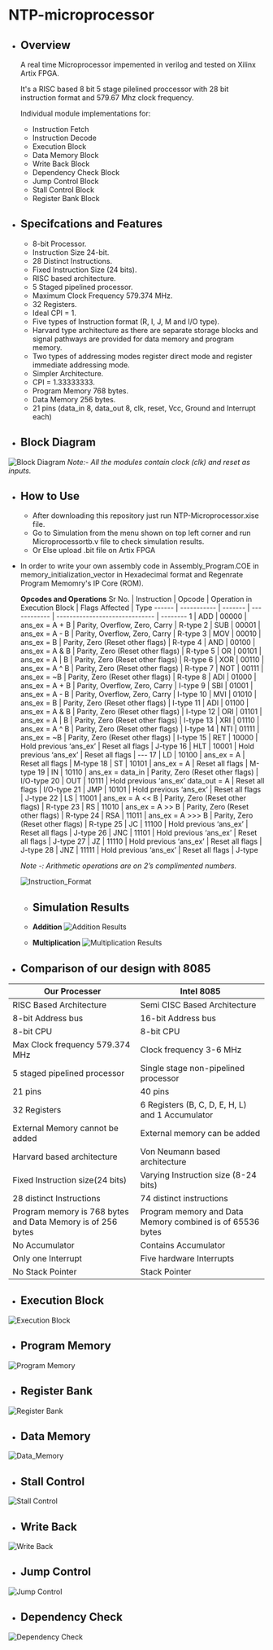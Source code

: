 # NTP-microprocessor



* ## Overview
  
  A real time Microprocessor impemented in verilog and tested on Xilinx Artix FPGA.
  
  It's a RISC based 8 bit 5 stage pilelined proccessor with 28 bit instruction format and 579.67 Mhz clock frequency.
  
  Individual module implementations for:
  * Instruction Fetch
  * Instruction Decode
  * Execution Block
  * Data Memory Block
  * Write Back Block
  * Dependency Check Block
  * Jump Control Block
  * Stall Control Block
  * Register Bank Block

* ## Specifcations and Features

  * 8-bit Processor.
  * Instruction Size 24-bit.
  * 28 Distinct Instructions.
  * Fixed Instruction Size (24 bits).
  * RISC based architecture.
  * 5 Staged pipelined processor.
  * Maximum Clock Frequency 579.374 MHz.
  * 32 Registers.
  * Ideal CPI = 1.
  * Five types of Instruction format (R, I, J, M and I/O type).
  * Harvard type architecture as there are separate storage blocks and signal pathways are provided for data memory and program memory.
  * Two types of addressing modes register direct mode and register immediate addressing mode.
  * Simpler Architecture.
  * CPI = 1.33333333.
  * Program Memory 768 bytes.
  * Data Memory 256 bytes.
  * 21 pins (data_in 8, data_out 8, clk, reset, Vcc, Ground and Interrupt each)
  
* ## Block Diagram

![Block Diagram](.images/BlockDiagram.png)
*Note:- All the modules contain clock (clk) and reset as inputs.*

* ## How to Use
  * After downloading this repository just run NTP-Microprocessor.xise file.
  * Go to Simulation from the menu shown on top left corner and run Microprocessortb.v file to check simulation results.
  * Or Else upload .bit file on Artix FPGA
  
* In order to write your own assembly code in Assembly_Program.COE in memory_initialization_vector in Hexadecimal format and Regenrate Program Memomry's IP Core (ROM).


  **Opcodes and Operations**
  Sr No. | Instruction | Opcode | Operation in Execution Block | Flags Affected | Type
  ------ | ----------- | ------- | ------------ | ------------------------------ | --------
  1 | ADD | 00000 | ans_ex = A + B | Parity, Overflow, Zero, Carry | R-type
  2 | SUB | 00001 | ans_ex = A - B | Parity, Overflow, Zero, Carry | R-type
  3 | MOV | 00010 | ans_ex = B | Parity, Zero (Reset other flags) | R-type
  4 | AND | 00100 | ans_ex = A & B | Parity, Zero (Reset other flags) | R-type
  5 | OR | 00101 | ans_ex = A &#124; B | Parity, Zero (Reset other flags) | R-type
  6 | XOR | 00110 | ans_ex = A ^ B | Parity, Zero (Reset other flags) | R-type
  7 | NOT | 00111 | ans_ex = ~B | Parity, Zero (Reset other flags) | R-type
  8 | ADI | 01000 | ans_ex = A + B | Parity, Overflow, Zero, Carry | I-type
  9 | SBI | 01001 | ans_ex = A - B | Parity, Overflow, Zero, Carry | I-type
  10 | MVI | 01010 | ans_ex = B | Parity, Zero (Reset other flags) | I-type
  11 | ADI | 01100 | ans_ex = A & B | Parity, Zero (Reset other flags) | I-type
  12 | ORI | 01101 | ans_ex = A &#124; B | Parity, Zero (Reset other flags) | I-type
  13 | XRI | 01110 | ans_ex = A ^ B | Parity, Zero (Reset other flags) | I-type
  14 | NTI | 01111 | ans_ex = ~B | Parity, Zero (Reset other flags) | I-type
  15 | RET | 10000 | Hold previous ‘ans_ex’ | Reset all flags | J-type
  16 | HLT | 10001 | Hold previous ‘ans_ex’ | Reset all flags | ---
  17 | LD | 10100 | ans_ex = A | Reset all flags | M-type
  18 | ST | 10101 | ans_ex = A | Reset all flags | M-type
  19 | IN | 10110 | ans_ex = data_in | Parity, Zero (Reset other flags) | I/O-type
  20 | OUT | 10111 | Hold previous ‘ans_ex’ data_out = A | Reset all flags | I/O-type
  21 | JMP | 10101 | Hold previous ‘ans_ex’ | Reset all flags | J-type
  22 | LS | 11001 | ans_ex = A << B | Parity, Zero (Reset other flags) | R-type
  23 | RS | 11010 | ans_ex = A >> B | Parity, Zero (Reset other flags) | R-type
  24 | RSA | 11011 | ans_ex = A >>> B | Parity, Zero (Reset other flags) | R-type
  25 | JC | 11100 | Hold previous ‘ans_ex’ | Reset all flags | J-type
  26 | JNC | 11101 | Hold previous ‘ans_ex’ | Reset all flags | J-type
  27 | JZ | 11110 | Hold previous ‘ans_ex’ | Reset all flags | J-type
  28 | JNZ | 11111 | Hold previous ‘ans_ex’ | Reset all flags | J-type
  
  *Note -: Arithmetic operations are on 2’s complimented numbers.*
  
  ![Instruction_Format](.images/Instruction_Format.png)

  * ## Simulation Results

  * **Addition**
    ![Addition Results](.images/Addition.png)
 
  * **Multiplication**
    ![Multiplication Results](.images/Multiplication.png)
    

* ## Comparison of our design with 8085

Our Processer | Intel 8085
------------- | ----------
RISC Based Architecture | Semi CISC Based Architecture
8-bit Address bus | 16-bit Address bus
8-bit CPU | 8-bit CPU
Max Clock frequency 579.374 MHz | Clock frequency 3-6 MHz
5 staged pipelined processor | Single stage non-pipelined processor
21 pins | 40 pins
32 Registers | 6 Registers (B, C, D, E, H, L) and 1 Accumulator
External Memory cannot be added | External memory can be added
Harvard based architecture | Von Neumann based architecture
Fixed Instruction size(24 bits) | Varying Instruction size (8-24 bits)
28 distinct Instructions | 74 distinct instructions
Program memory is 768 bytes and Data Memory is of 256 bytes | Program memory and Data Memory combined is of 65536 bytes
No Accumulator | Contains Accumulator
Only one Interrupt | Five hardware Interrupts
No Stack Pointer | Stack Pointer

* ## Execution Block

![Execution Block](.images/Execution_Block.png)

* ## Program Memory

![Program Memory](.images/Program_Memory.png)

* ## Register Bank

![Register Bank](.images/Register_Bank.png)

* ## Data Memory

![Data_Memory](.images/Data_Memory.png)

* ## Stall Control

![Stall Control](.images/Stall_Control.png)

* ## Write Back

![Write Back](.images/Write_Back.png)

* ## Jump Control

![Jump Control](.images/Jump_Control.png)

* ## Dependency Check

![Dependency Check](.images/Dependency_Check.png)



